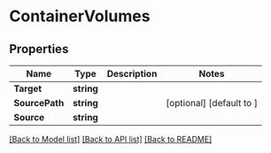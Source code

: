 # ContainerVolumes

## Properties

Name | Type | Description | Notes
------------ | ------------- | ------------- | -------------
**Target** | **string** |  | 
**SourcePath** | **string** |  | [optional] [default to ]
**Source** | **string** |  | 

[[Back to Model list]](../README.md#documentation-for-models) [[Back to API list]](../README.md#documentation-for-api-endpoints) [[Back to README]](../README.md)


